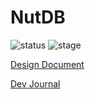 # NutDB

![status](https://img.shields.io/badge/status-wip-orange?style=for-the-badge)
![stage](https://img.shields.io/badge/stage-experimental-blue?style=for-the-badge)

[Design Document](https://design.nutdb.dev)

[Dev Journal](https://journal.nutdb.dev)
